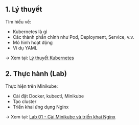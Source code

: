 ## 1. Lý thuyết

Tìm hiểu về:
- Kubernetes là gì
- Các thành phần chính như Pod, Deployment, Service, v.v.
- Mô hình hoạt động
- Ví dụ YAML

→ Xem tại: [Lý thuyết Kubernetes](https://github.com/phuocphambt/Kubernetes/wiki/Lý-thuyết-Kubernetes)

## 2. Thực hành (Lab)

Thực hiện trên Minikube:
- Cài đặt Docker, kubectl, Minikube
- Tạo cluster
- Triển khai ứng dụng Nginx

→ Xem tại: [Lab 01 - Cài Minikube và triển khai Nginx](https://github.com/phuocphambt/Kubernetes/wiki/Lab-01---Cài-Minikube-và-triển-khai-Nginx)
